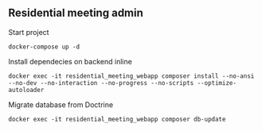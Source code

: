 ## Residential meeting admin

Start project
```
docker-compose up -d
```

Install dependecies on backend inline
```
docker exec -it residential_meeting_webapp composer install --no-ansi --no-dev --no-interaction --no-progress --no-scripts --optimize-autoloader
```

Migrate database from Doctrine
```
docker exec -it residential_meeting_webapp composer db-update
```
